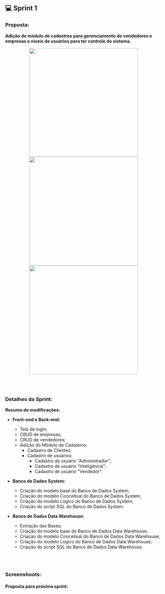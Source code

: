 ## 💻 Sprint 1

### Proposta:
**Adição do módulo de cadastros para gerenciamento de vendedores e empresas e níveis de usuários para ter controle do sistema.**
<p align=center>
<img src="https://github.com/MaXximiles/API5-SEM/blob/main/Documenta%C3%A7%C3%A3o/User%20Story%20Cards/USC01.png" width="350">
<img src="https://github.com/MaXximiles/API5-SEM/blob/main/Documenta%C3%A7%C3%A3o/User%20Story%20Cards/USC02.png" width="350">
<img src="https://github.com/MaXximiles/API5-SEM/blob/main/Documenta%C3%A7%C3%A3o/User%20Story%20Cards/USC03.png" width="350">

</p></br><h1></h1>


### Detalhes da Sprint:
<b>Resumo de modificações:
- Front-end e Back-end:</b>
  - Tela de login;
  - CRUD de empresas;
  - CRUD de vendedores;
  - Adição do Módulo de Cadastros:
    - Cadastro de Clientes;
    - Cadastro de usuários:
      - Cadastro de usuário "Administrador";
      - Cadastro de usuário "Inteligência";
      - Cadastro de usuário "Vendedor".

- <b>Banco de Dados System:</b>
  - Criação do modelo base do Banco de Dados System;
  - Criação do modelo Conceitual do Banco de Dados System;
  - Criação do modelo Lógico do Banco de Dados System;
  - Criação do script SQL do Banco de Dados System.
- <b>Banco de Dados Data Warehouse:</b>
  - Extração das Bases;  
  - Criação do modelo base do Banco de Dados Data Warehouse;
  - Criação do modelo Conceitual do Banco de Dados Data Warehouse;
  - Criação do modelo Lógico do Banco de Dados Data Warehouse;
  - Criação do script SQL do Banco de Dados Data Warehouse.

<!-- ### APRESENTAÇÃO (Colocar após o término da Sprint 1)-->

</p></br><h1></h1>

### Screenshoots:

#### Proposta para próxima sprint:
<!-- Alterar -->
